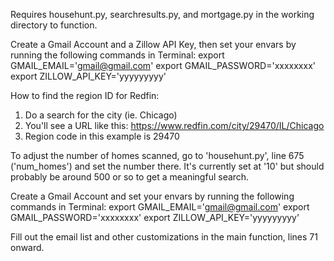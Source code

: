 Requires househunt.py, searchresults.py, and mortgage.py in the working directory to function.

Create a Gmail Account and a Zillow API Key, then set your envars by running the following commands in Terminal:
export GMAIL_EMAIL='gmail@gmail.com'
export GMAIL_PASSWORD='xxxxxxxx'
export ZILLOW_API_KEY='yyyyyyyyy'


How to find the region ID for Redfin:

1. Do a search for the city (ie. Chicago)
2. You'll see a URL like this: https://www.redfin.com/city/29470/IL/Chicago
3. Region code in this example is 29470


To adjust the number of homes scanned, go to 'househunt.py', line 675 ('num_homes') and set the number there. It's currently set at '10' but should probably be around 500 or so to get a meaningful search.

Create a Gmail Account and set your envars by running the following commands in Terminal:
export GMAIL_EMAIL='gmail@gmail.com'
export GMAIL_PASSWORD='xxxxxxxx'
export ZILLOW_API_KEY='yyyyyyyyy'

Fill out the email list and other customizations in the main function, lines 71 onward.
